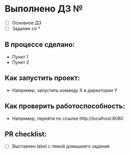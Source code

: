 # Выполнено ДЗ №

- [ ] Основное ДЗ
- [ ] Задание со *

## В процессе сделано:

- Пункт 1
- Пункт 2

## Как запустить проект:

- Например, запустить команду X в директории Y

## Как проверить работоспособность:

- Например, перейти по ссылке http://localhost:8080

## PR checklist:

- [ ] Выставлен label с темой домашнего задания